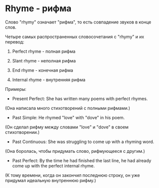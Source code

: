 # Rhyme - рифма

Слово "rhymy" означает "рифма", то есть совпадение звуков в конце слов.

Четыре самых распространенных словосочетания с "rhymy" и их перевод:

1. Perfect rhyme - полная рифма

2. Slant rhyme - неполная рифма

3. End rhyme - конечная рифма

4. Internal rhyme - внутренняя рифма

Примеры:

- Present Perfect: She has written many poems with perfect rhymes.

(Она написала много стихотворений с полными рифмами.)

- Past Simple: He rhymed "love" with "dove" in his poem.

(Он сделал рифму между словами "love" и "dove" в своем стихотворении.)

- Past Continuous: She was struggling to come up with a rhyming word.

(Она боролась, чтобы придумать слово, рифмующееся с другим.)

- Past Perfect: By the time he had finished the last line, he had already come up with the perfect internal rhyme.

(К тому времени, когда он закончил последнюю строку, он уже придумал идеальную внутреннюю рифму.)
